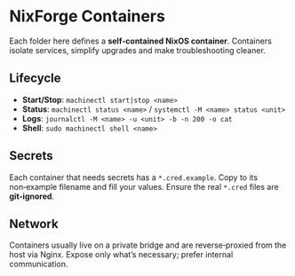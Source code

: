 # NixForge Containers

Each folder here defines a **self‑contained NixOS container**. Containers isolate services, simplify
upgrades and make troubleshooting cleaner.

## Lifecycle

- **Start/Stop**: `machinectl start|stop <name>`
- **Status**: `machinectl status <name>` / `systemctl -M <name> status <unit>`
- **Logs**: `journalctl -M <name> -u <unit> -b -n 200 -o cat`
- **Shell**: `sudo machinectl shell <name>`

## Secrets

Each container that needs secrets has a `*.cred.example`. Copy to its non‑example filename and fill
your values. Ensure the real `*.cred` files are **git‑ignored**.

## Network

Containers usually live on a private bridge and are reverse‑proxied from the host via Nginx.
Expose only what’s necessary; prefer internal communication.
